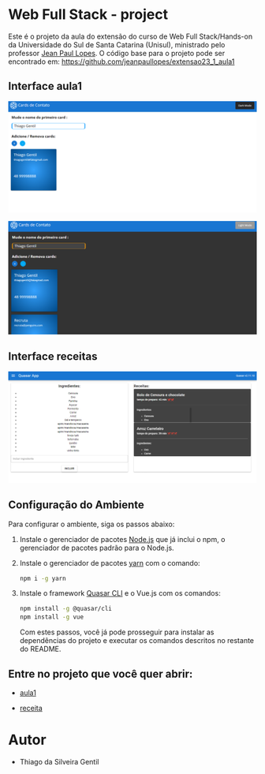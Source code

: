 # Web Full Stack - project 

Este é o projeto da aula do extensão do curso de Web Full Stack/Hands-on da Universidade do Sul de Santa Catarina (Unisul), ministrado pelo professor [Jean Paul Lopes](https://github.com/jeanpaullopes). O código base para o projeto pode ser encontrado em: https://github.com/jeanpaullopes/extensao23_1_aula1

## Interface aula1

![Interface do Site](/aula1/src/assets/interface.png)

![interface DarkMode](/aula1/src/assets/interface2.png)

## Interface receitas

![Interface do Site](/receitas//src/assets/interface.png)

## Configuração do Ambiente

Para configurar o ambiente, siga os passos abaixo:

1.  Instale o gerenciador de pacotes [Node.js](https://nodejs.org/) que já inclui o npm, o gerenciador de pacotes padrão para o Node.js.


2. Instale o gerenciador de pacotes [yarn](https://yarnpkg.com/) com o comando:

   ```bash
   npm i -g yarn
   ```

3. Instale o framework [Quasar CLI](https://quasar.dev/start/quasar-cli) e o Vue.js com os comandos:

   ```bash
   npm install -g @quasar/cli
   npm install -g vue
   ```

   Com estes passos, você já pode prosseguir para instalar as dependências do projeto e executar os comandos descritos no restante do README.

## Entre no projeto que você quer abrir:

* [aula1](/aula1/README.md)


* [receita](/receitas/README.md)


# Autor

* Thiago da Silveira Gentil
